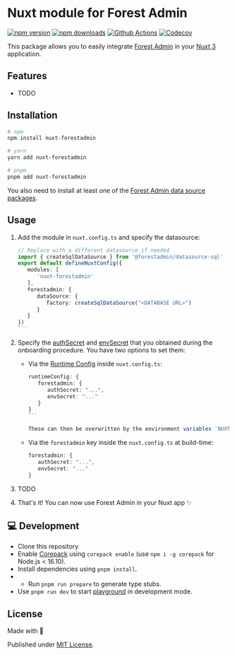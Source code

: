 # Nuxt module for Forest Admin

[![npm version][npm-version-src]][npm-version-href]
[![npm downloads][npm-downloads-src]][npm-downloads-href]
[![Github Actions][github-actions-src]][github-actions-href]
[![Codecov][codecov-src]][codecov-href]

This package allows you to easily integrate [Forest Admin](https://www.forestadmin.com/) in your [Nuxt 3](v3.nuxtjs.org) application.

## Features

- TODO

## Installation

```sh
# npm
npm install nuxt-forestadmin

# yarn
yarn add nuxt-forestadmin

# pnpm
pnpm add nuxt-forestadmin
```

You also need to install at least one of the [Forest Admin data source packages](https://docs.forestadmin.com/developer-guide-agents-nodejs/data-sources/connection).

## Usage

1. Add the module in `nuxt.config.ts` and specify the datasource:

   ```ts
   // Replace with a different datasource if needed
   import { createSqlDataSource } from '@forestadmin/datasource-sql'
   export default defineNuxtConfig({
      modules: [
         'nuxt-forestadmin'
      ],
      forestadmin: {
         dataSource: {
            factory: createSqlDataSource("<DATABASE URL>")
         }
      }
   })
   ̀ ``

2. Specify the [authSecret](https://docs.forestadmin.com/developer-guide-agents-nodejs/getting-started/install/create-your-agent#authsecret-string-no-default) and [envSecret](https://docs.forestadmin.com/developer-guide-agents-nodejs/getting-started/install/create-your-agent#envsecret-string-no-default) that you obtained during the onboarding procedure. You have two options to set them:

   - Via the [Runtime Config](https://nuxt.com/docs/guide/going-further/runtime-config#runtime-config) inside `nuxt.config.ts`:
      
      ```ts
      runtimeConfig: {
         forestadmin: {
            authSecret: "...",
            envSecret: "..."
         }
      }
      ̀ ``

      These can then be overwritten by the environment variables `NUXT_FORESTADMIN_AUTHSECRET` and `NUXT_FORESTADMIN_ENVSECRET` at runtime.
   - Via the `forestadmin` key inside the `nuxt.config.ts` at build-time: 
      
      ```ts
      forestadmin: {
         authSecret: "...",
         envSecret: "..."
      }
      ```

3. TODO

3. That's it! You can now use Forest Admin in your Nuxt app ✨

## 💻 Development

- Clone this repository
- Enable [Corepack](https://github.com/nodejs/corepack) using `corepack enable` (use `npm i -g corepack` for Node.js < 16.10).
- Install dependencies using `pnpm install`.
- - Run `pnpm run prepare` to generate type stubs.
- Use `pnpm run dev` to start [playground](./playground) in development mode.

## License

Made with 💛

Published under [MIT License](./LICENSE).

<!-- Badges -->

[npm-version-src]: https://img.shields.io/npm/v/nuxt-forestadmin?style=flat-square
[npm-version-href]: https://www.npmjs.com/package/nuxt-forestadmin
[npm-downloads-src]: https://img.shields.io/npm/dm/nuxt-forestadmin?style=flat-square
[npm-downloads-href]: https://npmjs.com/package/nuxt-forestadmin
[github-actions-src]: https://img.shields.io/github/workflow/status/tobiasdiez/nuxt-forestadmin/ci/main?style=flat-square
[github-actions-href]: https://github.com/tobiasdiez/nuxt-forestadmin/actions?query=workflow%3Aci
[codecov-src]: https://img.shields.io/codecov/c/gh/tobiasdiez/nuxt-forestadmin/main?style=flat-square
[codecov-href]: https://codecov.io/gh/tobiasdiez/nuxt-forestadmin
